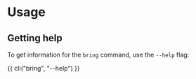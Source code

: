 # Usage


## Getting help

To get information for the `bring` command, use the ``--help`` flag:

{{ cli("bring", "--help") }}

